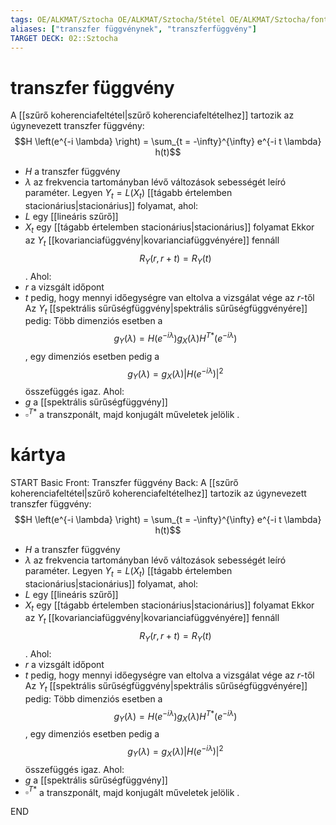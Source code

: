 ```yaml
---
tags: OE/ALKMAT/Sztocha OE/ALKMAT/Sztocha/5tétel OE/ALKMAT/Sztocha/fontos_fogalom 
aliases: ["transzfer függvénynek", "transzferfüggvény"]
TARGET DECK: 02::Sztocha
---
```

# transzfer függvény
A [[szűrő koherenciafeltétel|szűrő koherenciafeltételhez]] tartozik az úgynevezett transzfer függvény:
$$H \left(e^{-i \lambda} \right) = \sum_{t = -\infty}^{\infty} e^{-i t \lambda} h(t)$$
- $H$ a transzfer függvény
- $\lambda$ az frekvencia tartományban lévő változások sebességét leíró paraméter.
Legyen $Y_t = L(X_t)$ [[tágabb értelemben stacionárius|stacionárius]] folyamat, ahol:
- $L$ egy [[lineáris szűrő]]
- $X_t$ egy [[tágabb értelemben stacionárius|stacionárius]] folyamat
Ekkor az $Y_t$ [[kovarianciafüggvény|kovarianciafüggvényére]] fennáll
$$R_Y(r,r+t) = R_Y(t)$$.
Ahol:
- $r$ a vizsgált időpont
- $t$ pedig, hogy mennyi időegységre van eltolva a vizsgálat vége az $r$-től
Az $Y_t$ [[spektrális sűrűségfüggvény|spektrális sűrűségfüggvényére]] pedig:
Több dimenziós esetben a
$$g_Y(\lambda) = H\left(e^{-i \lambda} \right)g_X(\lambda)H^{T*}\left(e^{-i \lambda} \right)$$
, egy dimenziós esetben pedig a
$$g_Y(\lambda) = g_X(\lambda)\left|H\left(e^{-i \lambda} \right)\right|^2$$
összefüggés igaz.
Ahol:
- $g$ a [[spektrális sűrűségfüggvény]]
- $\square^{T*}$ a transzponált, majd konjugált műveletek jelölik .

# kártya
START
Basic
Front:
Transzfer függvény
Back:
A [[szűrő koherenciafeltétel|szűrő koherenciafeltételhez]] tartozik az úgynevezett transzfer függvény:
$$H \left(e^{-i \lambda} \right) = \sum_{t = -\infty}^{\infty} e^{-i t \lambda} h(t)$$
- $H$ a transzfer függvény
- $\lambda$ az frekvencia tartományban lévő változások sebességét leíró paraméter.
Legyen $Y_t = L(X_t)$ [[tágabb értelemben stacionárius|stacionárius]] folyamat, ahol:
- $L$ egy [[lineáris szűrő]]
- $X_t$ egy [[tágabb értelemben stacionárius|stacionárius]] folyamat
Ekkor az $Y_t$ [[kovarianciafüggvény|kovarianciafüggvényére]] fennáll
$$R_Y(r,r+t) = R_Y(t)$$.
Ahol:
- $r$ a vizsgált időpont
- $t$ pedig, hogy mennyi időegységre van eltolva a vizsgálat vége az $r$-től
Az $Y_t$ [[spektrális sűrűségfüggvény|spektrális sűrűségfüggvényére]] pedig:
Több dimenziós esetben a
$$g_Y(\lambda) = H\left(e^{-i \lambda} \right)g_X(\lambda)H^{T*}\left(e^{-i \lambda} \right)$$
, egy dimenziós esetben pedig a
$$g_Y(\lambda) = g_X(\lambda)\left|H\left(e^{-i \lambda} \right)\right|^2$$
összefüggés igaz.
Ahol:
- $g$ a [[spektrális sűrűségfüggvény]]
- $\square^{T*}$ a transzponált, majd konjugált műveletek jelölik .
<!--ID: 1686242459212-->
END